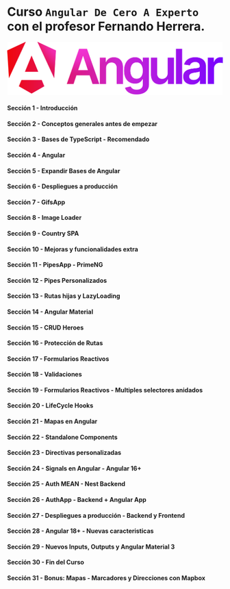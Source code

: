 # Curso `Angular De Cero A Experto` con el profesor Fernando Herrera.

<p align="center">
  <a href="https://angular.dev/" target="blank"><img src="./angular-logo.svg" /></a>
</p>

#### Sección 1 - Introducción

#### Sección 2 - Conceptos generales antes de empezar

#### Sección 3 - Bases de TypeScript - Recomendado

#### Sección 4 - Angular

#### Sección 5 - Expandir Bases de Angular

#### Sección 6 - Despliegues a producción

#### Sección 7 - GifsApp

#### Sección 8 - Image Loader

#### Sección 9 - Country SPA

#### Sección 10 - Mejoras y funcionalidades extra

#### Sección 11 - PipesApp - PrimeNG

#### Sección 12 - Pipes Personalizados

#### Sección 13 - Rutas hijas y LazyLoading

#### Sección 14 - Angular Material

#### Sección 15 - CRUD Heroes

#### Sección 16 - Protección de Rutas

#### Sección 17 - Formularios Reactivos

#### Sección 18 - Validaciones

#### Sección 19 - Formularios Reactivos - Multiples selectores anidados

#### Sección 20 - LifeCycle Hooks

#### Sección 21 - Mapas en Angular

#### Sección 22 - Standalone Components

#### Sección 23 - Directivas personalizadas

#### Sección 24 - Signals en Angular - Angular 16+

#### Sección 25 - Auth MEAN - Nest Backend

#### Sección 26 - AuthApp - Backend + Angular App

#### Sección 27 - Despliegues a producción - Backend y Frontend

#### Sección 28 - Angular 18+ - Nuevas caracteristicas

#### Sección 29 - Nuevos Inputs, Outputs y Angular Material 3

#### Sección 30 - Fin del Curso

#### Sección 31 - Bonus: Mapas - Marcadores y Direcciones con Mapbox
